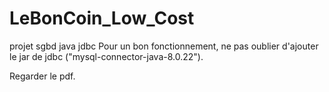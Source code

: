 # LeBonCoin_Low_Cost
projet sgbd java jdbc
Pour un bon fonctionnement, ne pas oublier d'ajouter le jar de jdbc ("mysql-connector-java-8.0.22").


Regarder le pdf.
